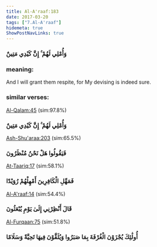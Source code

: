 ```yaml
---
title: Al-A'raaf:183
date: 2017-03-20
tags: ["7.Al-A'raaf"]
hidemeta: true 
ShowPostNavLinks: true 
---
```

### وَأُمْلِي لَهُمْ ۚ إِنَّ كَيْدِي مَتِينٌ
### meaning: 
And I will grant them respite, for My devising is indeed sure.
### similar verses: 

[Al-Qalam:45](/68/45) (sim:97.8%)

### وَأُمْلِي لَهُمْ ۚ إِنَّ كَيْدِي مَتِينٌ

[Ash-Shu'araa:203](/26/203) (sim:65.5%)

### فَيَقُولُوا هَلْ نَحْنُ مُنْظَرُونَ

[At-Taariq:17](/86/17) (sim:58.1%)

### فَمَهِّلِ الْكَافِرِينَ أَمْهِلْهُمْ رُوَيْدًا

[Al-A'raaf:14](/7/14) (sim:54.4%)

### قَالَ أَنْظِرْنِي إِلَىٰ يَوْمِ يُبْعَثُونَ

[Al-Furqaan:75](/25/75) (sim:51.8%)

### أُولَٰئِكَ يُجْزَوْنَ الْغُرْفَةَ بِمَا صَبَرُوا وَيُلَقَّوْنَ فِيهَا تَحِيَّةً وَسَلَامًا

